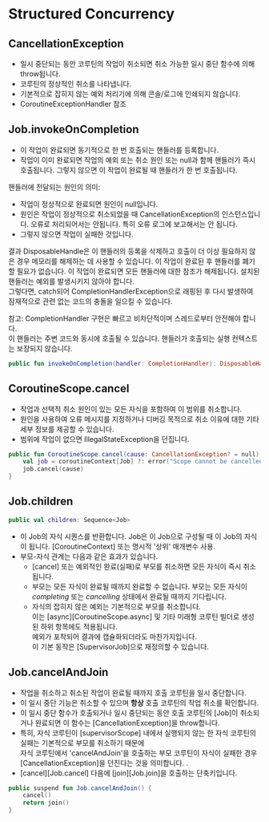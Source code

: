 # Structured Concurrency

## CancellationException
- 일시 중단되는 동안 코루틴의 작업이 취소되면 취소 가능한 일시 중단 함수에 의해 throw됩니다.
- 코루틴의 정상적인 취소를 나타냅니다.
- 기본적으로 잡히지 않는 예외 처리기에 의해 콘솔/로그에 인쇄되지 않습니다.
- CoroutineExceptionHandler 참조


## Job.invokeOnCompletion
- 이 작업이 완료되면 동기적으로 한 번 호출되는 핸들러를 등록합니다.
- 작업이 이미 완료되면 작업의 예외 또는 취소 원인 또는 null과 함께 핸들러가 즉시 호출됩니다. 그렇지 않으면 이 작업이 완료될 때 핸들러가 한 번 호출됩니다.

핸들러에 전달되는 원인의 의미:
- 작업이 정상적으로 완료되면 원인이 null입니다.
- 원인은 작업이 정상적으로 취소되었을 때 CancellationException의 인스턴스입니다. 오류로 처리되어서는 안됩니다. 특히 오류 로그에 보고해서는 안 됩니다.
- 그렇지 않으면 작업이 실패한 것입니다.

결과 DisposableHandle은 이 핸들러의 등록을 삭제하고 호출이 더 이상 필요하지 않은 경우 메모리를 해제하는 데 사용할 수 있습니다.
이 작업이 완료된 후 핸들러를 폐기할 필요가 없습니다. 이 작업이 완료되면 모든 핸들러에 대한 참조가 해제됩니다.
설치된 핸들러는 예외를 발생시키지 않아야 합니다. \
  그렇다면, catch되어 CompletionHandlerException으로 래핑된 후 다시 발생하여 잠재적으로 관련 없는 코드의 충돌을 일으킬 수 있습니다.

참고: CompletionHandler 구현은 빠르고 비차단적이며 스레드로부터 안전해야 합니다. \
  이 핸들러는 주변 코드와 동시에 호출될 수 있습니다. 핸들러가 호출되는 실행 컨텍스트는 보장되지 않습니다.

```kotlin
public fun invokeOnCompletion(handler: CompletionHandler): DisposableHandle
```


## CoroutineScope.cancel

- 작업과 선택적 취소 원인이 있는 모든 자식을 포함하여 이 범위를 취소합니다.
- 원인을 사용하여 오류 메시지를 지정하거나 디버깅 목적으로 취소 이유에 대한 기타 세부 정보를 제공할 수 있습니다.
- 범위에 작업이 없으면 IllegalStateException을 던집니다.

```kotlin
public fun CoroutineScope.cancel(cause: CancellationException? = null) {
    val job = coroutineContext[Job] ?: error("Scope cannot be cancelled because it does not have a job: $this")
    job.cancel(cause)
}
```

## Job.children

```kotlin
public val children: Sequence<Job>
```

- 이 Job의 자식 시퀀스를 반환합니다. Job은 이 Job으로 구성될 때 이 Job의 자식이 됩니다. [CoroutineContext] 또는 명시적 '상위' 매개변수 사용.
- 부모-자식 관계는 다음과 같은 효과가 있습니다.
    - [cancel] 또는 예외적인 완료(실패)로 부모를 취소하면 모든 자식이 즉시 취소됩니다.
    - 부모는 모든 자식이 완료될 때까지 완료할 수 없습니다. 부모는 모든 자식이 _completing_ 또는 _cancelling_ 상태에서 완료될 때까지 기다립니다.
    - 자식의 잡히지 않은 예외는 기본적으로 부모를 취소합니다. \
  이는 [async][CoroutineScope.async] 및 기타 미래형 코루틴 빌더로 생성된 하위 항목에도 적용됩니다. \
  예외가 포착되어 결과에 캡슐화되더라도 마찬가지입니다. \
  이 기본 동작은 [SupervisorJob]으로 재정의할 수 있습니다.


## Job.cancelAndJoin
- 작업을 취소하고 취소된 작업이 완료될 때까지 호출 코루틴을 일시 중단합니다.
- 이 일시 중단 기능은 취소할 수 있으며 **항상** 호출 코루틴의 작업 취소를 확인합니다.
- 이 일시 중단 함수가 호출되거나 일시 중단되는 동안 호출 코루틴의 [Job]이 취소되거나 완료되면 이 함수는 [CancellationException]을 throw합니다.
- 특히, 자식 코루틴이 [supervisorScope] 내에서 실행되지 않는 한 자식 코루틴의 실패는 기본적으로 부모를 취소하기 때문에 \
  자식 코루틴에서 'cancelAndJoin'을 호출하는 부모 코루틴이 자식이 실패한 경우 [CancellationException]을 던진다는 것을 의미합니다. .
- [cancel][Job.cancel] 다음에 [join][Job.join]을 호출하는 단축키입니다.


```kotlin
public suspend fun Job.cancelAndJoin() {
    cancel()
    return join()
}
```